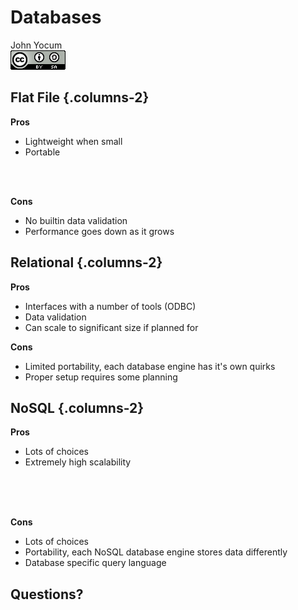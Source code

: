 # Databases
John Yocum  
![CC BY-SA 4.0](../images/cc_by-sa_4.png)  



## Flat File {.columns-2}

**Pros**

- Lightweight when small
- Portable

<br>
<br>

**Cons**

- No builtin data validation
- Performance goes down as it grows

## Relational {.columns-2}

**Pros**

- Interfaces with a number of tools (ODBC)
- Data validation
- Can scale to significant size if planned for

**Cons**

- Limited portability, each database engine has it's own quirks
- Proper setup requires some planning

## NoSQL {.columns-2}

**Pros**

- Lots of choices
- Extremely high scalability

<br>
<br>
<br>

**Cons**

- Lots of choices
- Portability, each NoSQL database engine stores data differently
- Database specific query language


## Questions?
